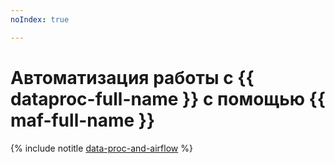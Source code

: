 ```yaml
---
noIndex: true

---
```


# Автоматизация работы с {{ dataproc-full-name }} с помощью {{ maf-full-name }}

{% include notitle [data-proc-and-airflow](../../_tutorials/data-proc/data-proc-and-airflow.md) %}
